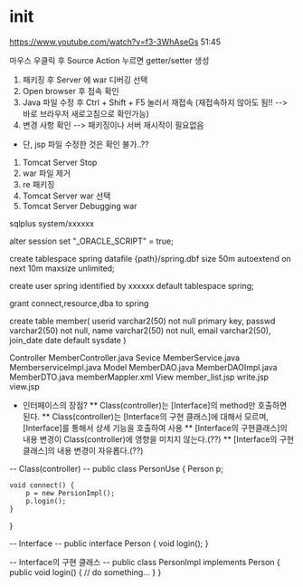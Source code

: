 # init

https://www.youtube.com/watch?v=f3-3WhAseGs
51:45

마우스 우클릭 후 Source Action 누르면 getter/setter 생성

1. 패키징 후 Server 에 war 디버깅 선택
2. Open browser 후 접속 확인
3. Java 파일 수정 후 Ctrl + Shift + F5 눌러서 재접속 (재접속하지 않아도 됨!! --> 바로 브라우저 새로고침으로 확인가능)
4. 변경 사항 확인
--> 패키징이나 서버 재시작이 필요없음

* 단, jsp 파일 수정한 것은 확인 불가..??

1. Tomcat Server Stop
2. war 파일 제거
3. re 패키징
4. Tomcat Server war 선택
5. Tomcat Server Debugging war

sqlplus system/xxxxxx

alter session set "_ORACLE_SCRIPT" = true;

create tablespace spring
datafile {path}/spring.dbf size 50m
autoextend on
next 10m
maxsize unlimited;

create user spring identified by xxxxxx
default tablespace spring;

grant connect,resource,dba to spring

create table member(
    userid varchar2(50) not null primary key,
    passwd varchar2(50) not null,
    name varchar2(50) not null,
    email varchar2(50),
    join_date date default sysdate
)

Controller
    MemberController.java
Sevice
    MemberService.java
    MemberserviceImpl.java
Model
    MemberDAO.java
    MemberDAOImpl.java
    MemberDTO.java
    memberMappler.xml
View
    member_list.jsp
    write.jsp
    view.jsp

* 인터페이스의 장점?
** Class(controller)는 [Interface]의 method만 호출하면 된다.
** Class(controller)는 [Interface의 구현 클래스]에 대해서 모르며, [Interface]를 통해서 상세 기능을 호출하여 사용
** [Interface의 구현클래스]의 내용 변경이 Class(controller)에 영향을 미치지 않는다.(??)
** [Interface의 구현클래스]의 내용 변경이 자유롭다.(??)

-- Class(controller) --
public class PersonUse {
    Person p;

    void connect() {
        p = new PersionImpl();
        p.login();
    }
}

-- Interface --
public interface Person {
    void login();
}

-- Interface의 구현 클래스 --
public class PersonImpl implements Person {
    public void login() {
        // do something...
    }
}